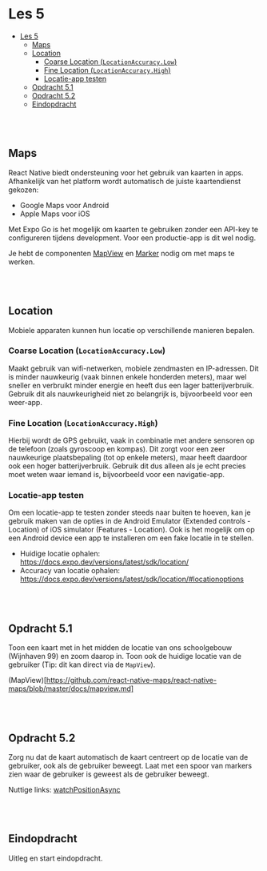 # Les 5

- [Les 5](#les-5)
  - [Maps](#maps)
  - [Location](#location)
    - [Coarse Location (`LocationAccuracy.Low`)](#coarse-location-locationaccuracylow)
    - [Fine Location (`LocationAccuracy.High`)](#fine-location-locationaccuracyhigh)
    - [Locatie-app testen](#locatie-app-testen)
  - [Opdracht 5.1](#opdracht-51)
  - [Opdracht 5.2](#opdracht-52)
  - [Eindopdracht](#eindopdracht)

<br><br>

## Maps

React Native biedt ondersteuning voor het gebruik van kaarten in apps. Afhankelijk van het platform wordt automatisch de
juiste kaartendienst gekozen:

- Google Maps voor Android
- Apple Maps voor iOS

Met Expo Go is het mogelijk om kaarten te gebruiken zonder een API-key te configureren tijdens development. Voor een
productie-app is dit wel nodig.

Je hebt de componenten [MapView](https://docs.expo.dev/versions/latest/sdk/map-view/) en
[Marker](https://github.com/react-native-maps/react-native-maps) nodig om met maps te werken.

<br><br>

## Location

Mobiele apparaten kunnen hun locatie op verschillende manieren bepalen.

### Coarse Location (`LocationAccuracy.Low`)

Maakt gebruik van wifi-netwerken, mobiele zendmasten en IP-adressen. Dit is minder nauwkeurig (vaak binnen enkele
honderden meters), maar wel sneller en verbruikt minder energie en heeft dus een lager batterijverbruik. Gebruik dit als
nauwkeurigheid niet zo belangrijk is, bijvoorbeeld voor een weer-app.

### Fine Location (`LocationAccuracy.High`)

Hierbij wordt de GPS gebruikt, vaak in combinatie met andere sensoren op de telefoon (zoals gyroscoop en kompas). Dit
zorgt voor een zeer nauwkeurige plaatsbepaling (tot op enkele meters), maar heeft daardoor ook een hoger
batterijverbruik. Gebruik dit dus alleen als je echt precies moet weten waar iemand is, bijvoorbeeld voor een
navigatie-app.

### Locatie-app testen

Om een locatie-app te testen zonder steeds naar buiten te hoeven, kan je gebruik maken van de opties in de Android
Emulator (Extended controls - Location) of iOS simulator (Features - Location). Ook is het mogelijk om op een Android
device een app te installeren om een fake locatie in te stellen.

- Huidige locatie ophalen: https://docs.expo.dev/versions/latest/sdk/location/
- Accuracy van locatie ophalen: https://docs.expo.dev/versions/latest/sdk/location/#locationoptions

<br><br>

## Opdracht 5.1

Toon een kaart met in het midden de locatie van ons schoolgebouw (Wijnhaven 99) en zoom daarop in. Toon ook de huidige
locatie van de gebruiker (Tip: dit kan direct via de `MapView`).

(MapView)[https://github.com/react-native-maps/react-native-maps/blob/master/docs/mapview.md]

<br><br>

## Opdracht 5.2

Zorg nu dat de kaart automatisch de kaart centreert op de locatie van de gebruiker, ook als de gebruiker beweegt. Laat
met een spoor van markers zien waar de gebruiker is geweest als de gebruiker beweegt.

Nuttige links:
[watchPositionAsync](https://docs.expo.dev/versions/latest/sdk/location/#locationwatchpositionasyncoptions-callback)

<br><br>

## Eindopdracht

Uitleg en start eindopdracht.
